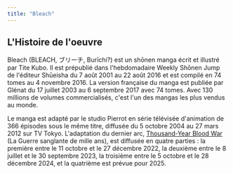 ```yaml
---
title: "Bleach"
---
```


## L'Histoire de l'oeuvre

Bleach (BLEACH, ブリーチ, Burīchi?) est un shōnen manga écrit et illustré par Tite Kubo. Il est prépublié dans l'hebdomadaire Weekly Shōnen Jump de l'éditeur Shūeisha du 7 août 2001 au 22 août 2016 et est compilé en 74 tomes au 4 novembre 2016. La version française du manga est publiée par Glénat du 17 juillet 2003 au 6 septembre 2017 avec 74 tomes. Avec 130 millions de volumes commercialisés, c'est l'un des mangas les plus vendus au monde.

Le manga est adapté par le studio Pierrot en série télévisée d'animation de 366 épisodes sous le même titre, diffusée du 5 octobre 2004 au 27 mars 2012 sur TV Tokyo. L'adaptation du dernier arc, [Thousand-Year Blood War](arcs.html#arc-de-la-guerre-sanglante-de-mille-ans-épisodes-367-et-suivants) (La Guerre sanglante de mille ans), est diffusée en quatre parties : la première entre le 11 octobre et le 27 décembre 2022, la deuxième entre le 8 juillet et le 30 septembre 2023, la troisième entre le 5 octobre et le 28 décembre 2024, et la quatrième est prévue pour 2025.
